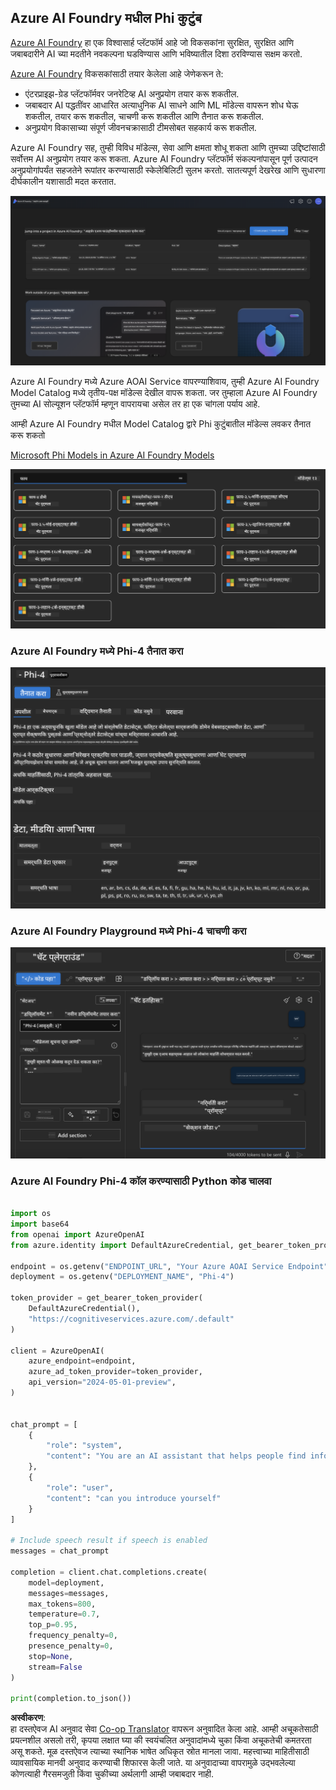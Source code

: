 <!--
CO_OP_TRANSLATOR_METADATA:
{
  "original_hash": "3ae21dc5554e888defbe57946ee995ee",
  "translation_date": "2025-07-16T19:08:16+00:00",
  "source_file": "md/01.Introduction/02/03.AzureAIFoundry.md",
  "language_code": "mr"
}
-->
## Azure AI Foundry मधील Phi कुटुंब

[Azure AI Foundry](https://ai.azure.com) हा एक विश्वासार्ह प्लॅटफॉर्म आहे जो विकसकांना सुरक्षित, सुरक्षित आणि जबाबदारीने AI च्या मदतीने नवकल्पना घडविण्यास आणि भविष्यातील दिशा ठरविण्यास सक्षम करतो.

[Azure AI Foundry](https://ai.azure.com) विकसकांसाठी तयार केलेला आहे जेणेकरून ते:

- एंटरप्राइझ-ग्रेड प्लॅटफॉर्मवर जनरेटिव्ह AI अनुप्रयोग तयार करू शकतील.
- जबाबदार AI पद्धतींवर आधारित अत्याधुनिक AI साधने आणि ML मॉडेल्स वापरून शोध घेऊ शकतील, तयार करू शकतील, चाचणी करू शकतील आणि तैनात करू शकतील.
- अनुप्रयोग विकासाच्या संपूर्ण जीवनचक्रासाठी टीमसोबत सहकार्य करू शकतील.

Azure AI Foundry सह, तुम्ही विविध मॉडेल्स, सेवा आणि क्षमता शोधू शकता आणि तुमच्या उद्दिष्टांसाठी सर्वोत्तम AI अनुप्रयोग तयार करू शकता. Azure AI Foundry प्लॅटफॉर्म संकल्पनांपासून पूर्ण उत्पादन अनुप्रयोगांपर्यंत सहजतेने रूपांतर करण्यासाठी स्केलेबिलिटी सुलभ करतो. सातत्यपूर्ण देखरेख आणि सुधारणा दीर्घकालीन यशासाठी मदत करतात.

![portal](../../../../../translated_images/AIFoundryPorral.6b1094b101dd499e32f2b018f2dabab4b287dc776bd01f41853404af0d6faf30.mr.png)

Azure AI Foundry मध्ये Azure AOAI Service वापरण्याशिवाय, तुम्ही Azure AI Foundry Model Catalog मध्ये तृतीय-पक्ष मॉडेल्स देखील वापरू शकता. जर तुम्हाला Azure AI Foundry तुमच्या AI सोल्यूशन प्लॅटफॉर्म म्हणून वापरायचा असेल तर हा एक चांगला पर्याय आहे.

आम्ही Azure AI Foundry मधील Model Catalog द्वारे Phi कुटुंबातील मॉडेल्स लवकर तैनात करू शकतो

[Microsoft Phi Models in Azure AI Foundry Models](https://ai.azure.com/explore/models/?selectedCollection=phi)

![ModelCatalog](../../../../../translated_images/AIFoundryModelCatalog.3923945fa7be5b5f080fff2eb8b74369dd7459803eac5963ca145d01adbbc94c.mr.png)

### **Azure AI Foundry मध्ये Phi-4 तैनात करा**

![Phi4](../../../../../translated_images/AIFoundryPhi4.eece9ddb0d817a033c3466b60b8d59aec1fbc4c2ea521c039e3f378d747ed6b6.mr.png)

### **Azure AI Foundry Playground मध्ये Phi-4 चाचणी करा**

![Playground](../../../../../translated_images/AIFoundryPlayground.193b81a9e472c5d1bbbab46dce575decb6577f7e306a022bc785a72bbffccca1.mr.png)

### **Azure AI Foundry Phi-4 कॉल करण्यासाठी Python कोड चालवा**

```python

import os  
import base64
from openai import AzureOpenAI  
from azure.identity import DefaultAzureCredential, get_bearer_token_provider  
        
endpoint = os.getenv("ENDPOINT_URL", "Your Azure AOAI Service Endpoint")  
deployment = os.getenv("DEPLOYMENT_NAME", "Phi-4")  
      
token_provider = get_bearer_token_provider(  
    DefaultAzureCredential(),  
    "https://cognitiveservices.azure.com/.default"  
)  
  
client = AzureOpenAI(  
    azure_endpoint=endpoint,  
    azure_ad_token_provider=token_provider,  
    api_version="2024-05-01-preview",  
)  
  

chat_prompt = [
    {
        "role": "system",
        "content": "You are an AI assistant that helps people find information."
    },
    {
        "role": "user",
        "content": "can you introduce yourself"
    }
] 
    
# Include speech result if speech is enabled  
messages = chat_prompt 

completion = client.chat.completions.create(  
    model=deployment,  
    messages=messages,
    max_tokens=800,  
    temperature=0.7,  
    top_p=0.95,  
    frequency_penalty=0,  
    presence_penalty=0,
    stop=None,  
    stream=False  
)  
  
print(completion.to_json())  

```

**अस्वीकरण**:  
हा दस्तऐवज AI अनुवाद सेवा [Co-op Translator](https://github.com/Azure/co-op-translator) वापरून अनुवादित केला आहे. आम्ही अचूकतेसाठी प्रयत्नशील असलो तरी, कृपया लक्षात घ्या की स्वयंचलित अनुवादांमध्ये चुका किंवा अचूकतेची कमतरता असू शकते. मूळ दस्तऐवज त्याच्या स्थानिक भाषेत अधिकृत स्रोत मानला जावा. महत्त्वाच्या माहितीसाठी व्यावसायिक मानवी अनुवाद करण्याची शिफारस केली जाते. या अनुवादाच्या वापरामुळे उद्भवलेल्या कोणत्याही गैरसमजुती किंवा चुकीच्या अर्थलागी आम्ही जबाबदार नाही.